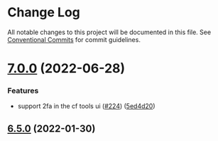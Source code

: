 # Change Log

All notable changes to this project will be documented in this file.
See [Conventional Commits](https://conventionalcommits.org) for commit guidelines.

# [7.0.0](https://github.com/sap-staging/cloud-foundry-tools/compare/v6.5.0...v7.0.0) (2022-06-28)

### Features

- support 2fa in the cf tools ui ([#224](https://github.com/sap-staging/cloud-foundry-tools/issues/224)) ([5ed4d20](https://github.com/sap-staging/cloud-foundry-tools/commit/5ed4d20a88b86df180cf98db3dbf615e5e20ddda))

## [6.5.0](https://github.com/sap-staging/cloud-foundry-tools/compare/v6.4.2...v6.5.0) (2022-01-30)

